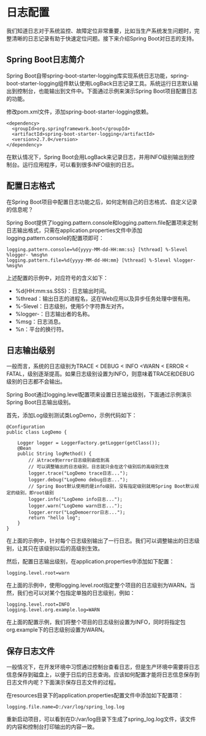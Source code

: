 # 日志配置

我们知道日志对于系统监控、故障定位非常重要，比如当生产系统发生问题时，完整清晰的日志记录有助于快速定位问题。接下来介绍Spring Boot对日志的支持。

## Spring Boot日志简介

Spring Boot自带spring-boot-starter-logging库实现系统日志功能，spring-boot-starter-logging组件默认使用LogBack日志记录工具。系统运行日志默认输出到控制台，也能输出到文件中。下面通过示例来演示Spring Boot项目配置日志的功能。

修改pom.xml文件，添加spring-boot-starter-logging依赖。

```
<dependency>
  <groupId>org.springframework.boot</groupId>
  <artifactId>spring-boot-starter-logging</artifactId>
  <version>2.7.0</version>
</dependency>
```

在默认情况下，Spring Boot会用LogBack来记录日志，并用INFO级别输出到控制台。运行应用程序，可以看到很多INFO级别的日志。

## 配置日志格式

在Spring Boot项目中配置日志功能之后，如何定制自己的日志格式、自定义记录的信息呢？

Spring Boot提供了logging.pattern.console和logging.pattern.file配置项来定制日志输出格式，只需在application.properties文件中添加logging.pattern.console的配置项即可：

```
logging.pattern.console=%d{yyyy-MM-dd-HH:mm:ss} [%thread] %-5level %logger- %msg%n
logging.pattern.file=%d{yyyy-MM-dd-HH:mm} [%thread] %-5level %logger- %msg%n
```

上述配置的示例中，对应符号的含义如下：

-   %d{HH:mm:ss.SSS}：日志输出时间。
-   %thread：输出日志的进程名，这在Web应用以及异步任务处理中很有用。
-   %-5level：日志级别，使用5个字符靠左对齐。
-   %logger-：日志输出者的名称。
-   %msg：日志消息。
-   %n：平台的换行符。

## 日志输出级别

一般而言，系统的日志级别为TRACE < DEBUG < INFO <WARN < ERROR < FATAL，级别逐渐提高。如果日志级别设置为INFO，则意味着TRACE和DEBUG级别的日志都不会输出。

Spring Boot通过logging.level配置项来设置日志输出级别，下面通过示例演示Spring Boot日志输出级别。

首先，添加Log级别测试类LogDemo，示例代码如下：

```
@Configuration
public class LogDemo {

    Logger logger = LoggerFactory.getLogger(getClass());
    @Bean
    public String logMethod() {
        // 从trace到error日志级别由低到高
        // 可以调整输出的日志级别，日志就只会在这个级别后的高级别生效
        logger.trace("LogDemo trace日志...");
        logger.debug("LogDemo debug日志...");
        // Spring Boot默认使用的是info级别，没有指定级别就用Spring Boot默认规定的级别，即root级别
        logger.info("LogDemo info日志...");
        logger.warn("LogDemo warn日志...");
        logger.error("LogDemoerror日志...");
        return "hello log";
    }
}
```

在上面的示例中，针对每个日志级别输出了一行日志。我们可以调整输出的日志级别，让其只在该级别以后的高级别生效。

然后，配置日志输出级别，在application.properties中添加如下配置：

```
logging.level.root=warn
```

在上面的示例中，使用logging.level.root指定整个项目的日志级别为WARN。当然，我们也可以对某个包指定单独的日志级别，例如：

```
logging.level.root=INFO
logging.level.org.example.log=WARN
```

在上面的配置示例，我们将整个项目的日志级别设置为INFO，同时将指定包org.example下的日志级别设置为WARN。

## 保存日志文件

一般情况下，在开发环境中习惯通过控制台查看日志，但是生产环境中需要将日志信息保存到磁盘上，以便于日后的日志查询。应该如何配置才能将日志信息保存到日志文件内呢？下面演示保存日志文件的过程。

在resources目录下的application.properties配置文件中添加如下配置项：

```
logging.file.name=D:/var/log/spring_log.log
```

重新启动项目，可以看到在D:/var/log目录下生成了spring_log.log文件，该文件的内容和控制台打印输出的内容一致。